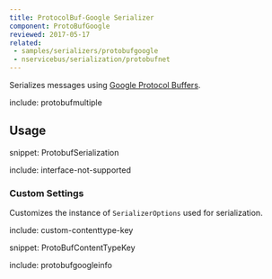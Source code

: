 ```yaml
---
title: ProtocolBuf-Google Serializer
component: ProtoBufGoogle
reviewed: 2017-05-17
related:
 - samples/serializers/protobufgoogle
 - nservicebus/serialization/protobufnet
---
```


Serializes messages using [Google Protocol Buffers](https://developers.google.com/protocol-buffers/docs/reference/csharp-generated).

include: protobufmultiple


## Usage

snippet: ProtobufSerialization

include: interface-not-supported


### Custom Settings

Customizes the instance of `SerializerOptions` used for serialization.

include: custom-contenttype-key

snippet: ProtoBufContentTypeKey

include: protobufgoogleinfo